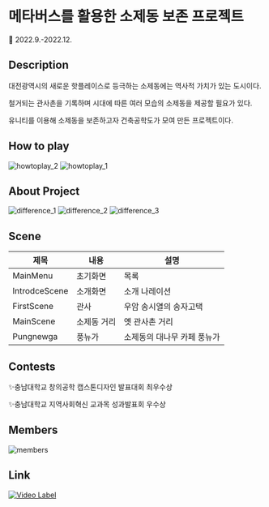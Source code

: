 # 메타버스를 활용한 소제동 보존 프로젝트
:calendar: 2022.9.-2022.12.
## Description
대전광역시의 새로운 핫플레이스로 등극하는 소제동에는 역사적 가치가 있는 도시이다.  

철거되는 관사촌을 기록하며 시대에 따른 여러 모습의 소제동을 제공할 필요가 있다.  

유니티를 이용해 소제동을 보존하고자 건축공학도가 모여 만든 프로젝트이다.

## How to play
![howtoplay_2](https://user-images.githubusercontent.com/97331501/207419875-366433ae-cd43-45f3-a4a1-c2331a8a9e4a.PNG)
![howtoplay_1](https://user-images.githubusercontent.com/97331501/207419920-b92a8ed0-e9da-451a-9ac0-60896c1f8737.PNG)

## About Project
![difference_1](https://user-images.githubusercontent.com/97331501/207389144-9a2bd9b6-9be2-4155-a4c7-4533e83597f5.jpg)
![difference_2](https://user-images.githubusercontent.com/97331501/207389528-4d683459-6f6e-4292-b8d3-a458402aa7b1.jpg)
![difference_3](https://user-images.githubusercontent.com/97331501/207389609-ae661f34-9844-43ff-981d-48a283e2c700.jpg)

## Scene
|제목|내용|설명|
|------|---|---|
|MainMenu|초기화면|목록|
|IntrodceScene|소개화면|소개 나레이션|
|FirstScene|관사|우암 송시열의 송자고택|
|MainScene|소제동 거리|옛 관사촌 거리|
|Pungnewga|풍뉴가|소제동의 대나무 카페 풍뉴가|

## Contests
:sparkles:충남대학교 창의공학 캡스톤디자인 발표대회 최우수상  

:sparkles:충남대학교 지역사회혁신 교과목 성과발표회 우수상

## Members
![members](https://user-images.githubusercontent.com/97331501/207389725-23f9bf8e-7948-441b-99c2-b8d5420eb785.png)

## Link
[![Video Label](http://img.youtube.com/vi/wG2VS_5GF7A/0.jpg)](https://youtu.be/wG2VS_5GF7A)

